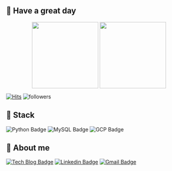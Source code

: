 ## 👋 Have a great day

<!--
**eodud0582/eodud0582** is a ✨ _special_ ✨ repository because its `README.md` (this file) appears on your GitHub profile.

Here are some ideas to get you started:

- 🔭 I’m currently working on ...
- 🌱 I’m currently learning ...
- 👯 I’m looking to collaborate on ...
- 🤔 I’m looking for help with ...
- 💬 Ask me about ...
- 📫 How to reach me: ...
- 😄 Pronouns: ...
- ⚡ Fun fact: ...
-->

<p align="center">
<img height="180em" src="https://github-readme-stats.vercel.app/api?username=eodud0582&show_icons=true&theme=dark" align = "center"/>
<img height="180em" src="https://github-readme-stats.vercel.app/api/top-langs/?username=eodud0582&layout=compact&theme=dark" align = "center"/>
</p>

[![Hits](https://hits.seeyoufarm.com/api/count/incr/badge.svg?url=https%3A%2F%2Fgithub.com%2Feodud0582%2Fhit-counter&count_bg=%233776AB&title_bg=%23555555&icon=&icon_color=%23E7E7E7&title=hits&edge_flat=false)](https://hits.seeyoufarm.com)
![followers](https://img.shields.io/github/followers/eodud0582?style=social)

## :muscle: Stack
![Python Badge](https://img.shields.io/badge/-Python-3776AB?style=flat&logo=Python&logoColor=white)
![MySQL Badge](https://img.shields.io/badge/-MySQL-4479A1?style=flat&logo=MySQL&logoColor=white)
![GCP Badge](https://img.shields.io/badge/-GCP-4285F4?style=flat&logo=Google%20Cloud&logoColor=white)

## :raising_hand: About me

[![Tech Blog Badge](http://img.shields.io/badge/-Tech%20Blog-222222?style=flat&logo=Velog&logoColor=white&link=https://velog.io/@eodud0582)](https://velog.io/@eodud0582) [![Linkedin Badge](https://img.shields.io/badge/-LinkedIn-0A66C2?style=flat&logo=Linkedin&logoColor=white&link=https://www.linkedin.com/in/eodud0582/)](https://www.linkedin.com/in/eodud0582/) [![Gmail Badge](https://img.shields.io/badge/Gmail-d14836?style=flat&logo=Gmail&logoColor=white&link=mailto:eodud0582@gmail.com)](mailto:eodud0582@gmail.com)

